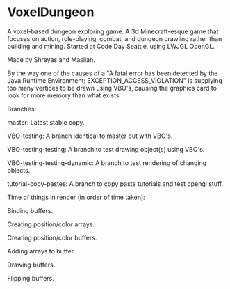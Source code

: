 VoxelDungeon
============

A voxel-based dungeon exploring game. A 3d Minecraft-esque game that focuses on action, role-playing, combat, and dungeon crawling rather than building and mining. Started at Code Day Seattle, using LWJGL OpenGL.


Made by Shreyas and Masilan.

By the way one of the causes of a "A fatal error has been detected by the Java Runtime Environment: EXCEPTION\_ACCESS\_VIOLATION" is supplying too many vertices to be drawn using VBO's, causing the graphics card to look for more memory than what exists.


Branches:

master: Latest stable copy.

VBO-testing: A branch identical to master but with VBO's.

VBO-testing-testing: A branch to test drawing object(s) using VBO's.

VBO-testing-testing-dynamic: A branch to test rendering of changing objects.

tutorial-copy-pastes: A branch to copy paste tutorials and test opengl stuff.


Time of things in render (in order of time taken):

  Binding buffers.
  
  Creating position/color arrays.
  
  Creating position/color buffers.
  
  Adding arrays to buffer.
  
  Drawing buffers.
  
  Flipping buffers.

